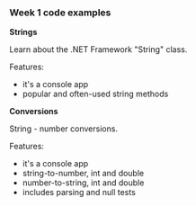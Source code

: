 ### Week 1 code examples

**Strings**

Learn about the .NET Framework "String" class.

Features:
- it's a console app
- popular and often-used string methods

**Conversions**

String - number conversions.

Features:
- it's a console app
- string-to-number, int and double
- number-to-string, int and double
- includes parsing and null tests
